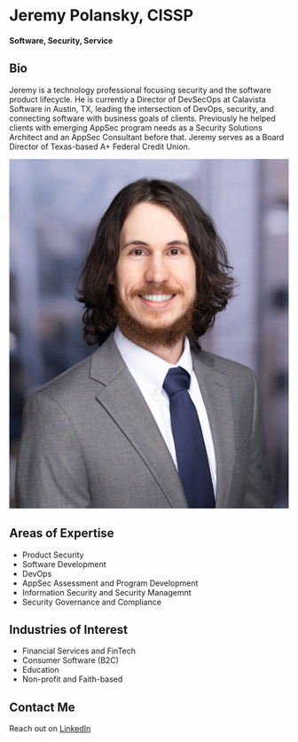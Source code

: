 # Jeremy Polansky, CISSP

#### Software, Security, Service

## Bio

Jeremy is a technology professional focusing security and the software product lifecycle. He is currently a Director of DevSecOps at Calavista Software in Austin, TX, leading the intersection of DevOps, security, and connecting software with business goals of clients. Previously he helped clients with emerging AppSec program needs as a Security Solutions Architect and an AppSec Consultant before that. Jeremy serves as a Board Director of Texas-based A+ Federal Credit Union.

![Image of Jeremy Polansky](https://github.com/jpolansky/professional-website/blob/main/images/jeremy-polansky.jpeg)

## Areas of Expertise

* Product Security
* Software Development
* DevOps
* AppSec Assessment and Program Development
* Information Security and Security Managemnt
* Security Governance and Compliance

## Industries of Interest

* Financial Services and FinTech
* Consumer Software (B2C)
* Education
* Non-profit and Faith-based

## Contact Me

Reach out on [LinkedIn](https://www.linkedin.com/in/jeremy-polansky/)
